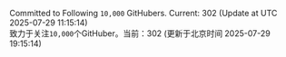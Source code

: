 Committed to Following `10,000` GitHubers. Current: <!-- FOLLOWING_COUNT -->302<!-- FOLLOWING_COUNT --> (Update at UTC <!-- LAST_UPDATED -->2025-07-29 11:15:14<!-- LAST_UPDATED -->)<br>
致力于关注`10,000`个GitHuber。当前：<!-- FOLLOWING_COUNT -->302<!-- FOLLOWING_COUNT --> (更新于北京时间 <!-- LAST_UPDATED_CST -->2025-07-29 19:15:14<!-- LAST_UPDATED_CST -->)
